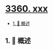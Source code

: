 # [3360. xxx](https://github.com/Tdahuyou/TNotes.leetcode/tree/main/notes/3360.%20xxx)

<!-- region:toc -->

- [1. 📝 概述](#1--概述)

<!-- endregion:toc -->

## 1. 📝 概述
